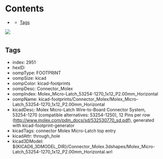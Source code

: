 



Contents
========

* [](#)
	* [Tags](#tags)
  
![][im]
# 

## Tags

- index: 2951
- hexID: 
- oompType: FOOTPRINT
- oompSize: kicad
- oompColor: kicad-footprints
- oompDesc: Connector_Molex
- oompIndex: Molex_Micro-Latch_53254-1270_1x12_P2.00mm_Horizontal
- oompName: kicad-footprints/Connector_Molex/Molex_Micro-Latch_53254-1270_1x12_P2.00mm_Horizontal
- kicadDesc: Molex Micro-Latch Wire-to-Board Connector System, 53254-1270 (compatible alternatives: 53254-1250), 12 Pins per row (http://www.molex.com/pdm_docs/sd/532530770_sd.pdf), generated with kicad-footprint-generator
- kicadTags: connector Molex Micro-Latch top entry
- kicadAttr: through_hole
- kicad3DModel: ${KICAD6_3DMODEL_DIR}/Connector_Molex.3dshapes/Molex_Micro-Latch_53254-1270_1x12_P2.00mm_Horizontal.wrl



[im]: image.png
